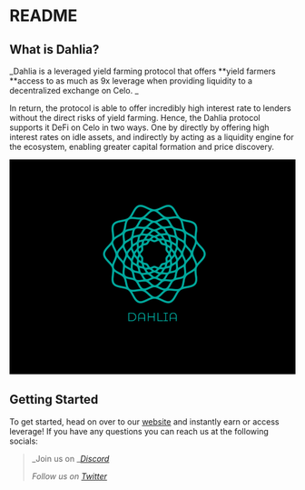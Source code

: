 # README

## What is Dahlia?

_Dahlia is a leveraged yield farming protocol that offers **yield farmers **access to as much as 9x leverage when providing liquidity to a decentralized exchange on Celo. _

In return, the protocol is able to offer incredibly high interest rate to lenders without the direct risks of yield farming. Hence, the Dahlia protocol supports it DeFi on Celo in two ways. One by directly by offering high interest rates on idle assets, and indirectly by acting as a liquidity engine for the ecosystem, enabling greater capital formation and price discovery.

![](<.gitbook/assets/dahlia-logo (1).png>)

## Getting Started <a href="8698" id="8698"></a>

To get started, head on over to our [website](https://dahlia.finance) and instantly earn or access leverage! If you have any questions you can reach us at the following socials:

> _Join us on _[_Discord_](https://discord.gg/YVJycuqk)
>
> _Follow us on _[_Twitter_](https://twitter.com/dahliafinance)__



